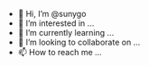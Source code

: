 - 👋 Hi, I’m @sunygo
- 👀 I’m interested in ...
- 🌱 I’m currently learning ...
- 💞️ I’m looking to collaborate on ...
- 📫 How to reach me ...

<!---
sunygo/sunygo is a ✨ special ✨ repository because its `README.md` (this file) appears on your GitHub profile.
You can click the Preview link to take a look at your changes.
--->
